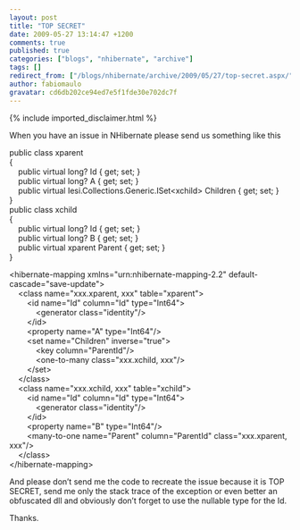 ```yaml
---
layout: post
title: "TOP SECRET"
date: 2009-05-27 13:14:47 +1200
comments: true
published: true
categories: ["blogs", "nhibernate", "archive"]
tags: []
redirect_from: ["/blogs/nhibernate/archive/2009/05/27/top-secret.aspx/"]
author: fabiomaulo
gravatar: cd6db202ce94ed7e5f1fde30e702dc7f
---
```

{% include imported_disclaimer.html %}
<p>When you have an issue in NHibernate please send us something like this</p>  <p>public class xparent    <br />{     <br />&#160;&#160;&#160; public virtual long? Id { get; set; }     <br />&#160;&#160;&#160; public virtual long? A { get; set; }     <br />&#160;&#160;&#160; public virtual Iesi.Collections.Generic.ISet&lt;xchild&gt; Children { get; set; }     <br />}     <br />public class xchild     <br />{     <br />&#160;&#160;&#160; public virtual long? Id { get; set; }     <br />&#160;&#160;&#160; public virtual long? B { get; set; }     <br />&#160;&#160;&#160; public virtual xparent Parent { get; set; }     <br />}</p>  <p>&lt;hibernate-mapping xmlns=&quot;urn:nhibernate-mapping-2.2&quot; default-cascade=&quot;save-update&quot;&gt;    <br />&#160;&#160;&#160; &lt;class name=&quot;xxx.xparent, xxx&quot; table=&quot;xparent&quot;&gt;     <br />&#160;&#160;&#160;&#160;&#160;&#160;&#160; &lt;id name=&quot;Id&quot; column=&quot;Id&quot; type=&quot;Int64&quot;&gt;     <br />&#160;&#160;&#160;&#160;&#160;&#160;&#160;&#160;&#160;&#160;&#160; &lt;generator class=&quot;identity&quot;/&gt;     <br />&#160;&#160;&#160;&#160;&#160;&#160;&#160; &lt;/id&gt;     <br />&#160;&#160;&#160;&#160;&#160;&#160;&#160; &lt;property name=&quot;A&quot; type=&quot;Int64&quot;/&gt;     <br />&#160;&#160;&#160;&#160;&#160;&#160;&#160; &lt;set name=&quot;Children&quot; inverse=&quot;true&quot;&gt;     <br />&#160;&#160;&#160;&#160;&#160;&#160;&#160;&#160;&#160;&#160;&#160; &lt;key column=&quot;ParentId&quot;/&gt;     <br />&#160;&#160;&#160;&#160;&#160;&#160;&#160;&#160;&#160;&#160;&#160; &lt;one-to-many class=&quot;xxx.xchild, xxx&quot;/&gt;     <br />&#160;&#160;&#160;&#160;&#160;&#160;&#160; &lt;/set&gt;     <br />&#160;&#160;&#160; &lt;/class&gt;     <br />&#160;&#160;&#160; &lt;class name=&quot;xxx.xchild, xxx&quot; table=&quot;xchild&quot;&gt;     <br />&#160;&#160;&#160;&#160;&#160;&#160;&#160; &lt;id name=&quot;Id&quot; column=&quot;Id&quot; type=&quot;Int64&quot;&gt;     <br />&#160;&#160;&#160;&#160;&#160;&#160;&#160;&#160;&#160;&#160;&#160; &lt;generator class=&quot;identity&quot;/&gt;     <br />&#160;&#160;&#160;&#160;&#160;&#160;&#160; &lt;/id&gt;     <br />&#160;&#160;&#160;&#160;&#160;&#160;&#160; &lt;property name=&quot;B&quot; type=&quot;Int64&quot;/&gt;     <br />&#160;&#160;&#160;&#160;&#160;&#160;&#160; &lt;many-to-one name=&quot;Parent&quot; column=&quot;ParentId&quot; class=&quot;xxx.xparent, xxx&quot;/&gt;     <br />&#160;&#160;&#160; &lt;/class&gt;     <br />&lt;/hibernate-mapping&gt;</p>  <p>And please don’t send me the code to recreate the issue because it is TOP SECRET, send me only the stack trace of the exception or even better an obfuscated dll and obviously don’t forget to use the nullable type for the Id.</p>  <p>Thanks. </p>
